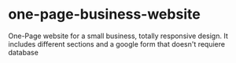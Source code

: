 # one-page-business-website
One-Page website for a small business, totally responsive design. It includes different sections and a google form that doesn't requiere database



